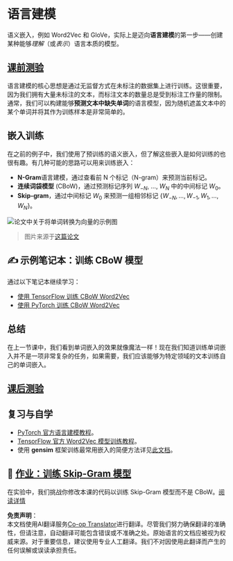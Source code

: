 <!--
CO_OP_TRANSLATOR_METADATA:
{
  "original_hash": "31b46ba1f3aa78578134d4829f88be53",
  "translation_date": "2025-08-24T20:30:33+00:00",
  "source_file": "lessons/5-NLP/15-LanguageModeling/README.md",
  "language_code": "zh"
}
-->
# 语言建模

语义嵌入，例如 Word2Vec 和 GloVe，实际上是迈向**语言建模**的第一步——创建某种能够*理解*（或*表示*）语言本质的模型。

## [课前测验](https://red-field-0a6ddfd03.1.azurestaticapps.net/quiz/115)

语言建模的核心思想是通过无监督方式在未标注的数据集上进行训练。这很重要，因为我们拥有大量未标注的文本，而标注文本的数量总是受到标注工作量的限制。通常，我们可以构建能够**预测文本中缺失单词**的语言模型，因为随机遮盖文本中的某个单词并将其作为训练样本是非常简单的。

## 嵌入训练

在之前的例子中，我们使用了预训练的语义嵌入，但了解这些嵌入是如何训练的也很有趣。有几种可能的思路可以用来训练嵌入：

* **N-Gram**语言建模，通过查看前 N 个标记（N-gram）来预测当前标记。
* **连续词袋模型** (CBoW)，通过预测标记序列 $W_{-N}$, ..., $W_N$ 中的中间标记 $W_0$。
* **Skip-gram**，通过中间标记 $W_0$ 来预测一组相邻标记 {$W_{-N},\dots, W_{-1}, W_1,\dots, W_N$}。

![论文中关于将单词转换为向量的示例图](../../../../../translated_images/example-algorithms-for-converting-words-to-vectors.fbe9207a726922f6f0f5de66427e8a6eda63809356114e28fb1fa5f4a83ebda7.zh.png)

> 图片来源于[这篇论文](https://arxiv.org/pdf/1301.3781.pdf)

## ✍️ 示例笔记本：训练 CBoW 模型

通过以下笔记本继续学习：

* [使用 TensorFlow 训练 CBoW Word2Vec](../../../../../lessons/5-NLP/15-LanguageModeling/CBoW-TF.ipynb)
* [使用 PyTorch 训练 CBoW Word2Vec](../../../../../lessons/5-NLP/15-LanguageModeling/CBoW-PyTorch.ipynb)

## 总结

在上一节课中，我们看到单词嵌入的效果就像魔法一样！现在我们知道训练单词嵌入并不是一项非常复杂的任务，如果需要，我们应该能够为特定领域的文本训练自己的单词嵌入。

## [课后测验](https://red-field-0a6ddfd03.1.azurestaticapps.net/quiz/215)

## 复习与自学

* [PyTorch 官方语言建模教程](https://pytorch.org/tutorials/beginner/nlp/word_embeddings_tutorial.html)。
* [TensorFlow 官方 Word2Vec 模型训练教程](https://www.TensorFlow.org/tutorials/text/word2vec)。
* 使用 **gensim** 框架训练最常用嵌入的简便方法详见[此文档](https://pytorch.org/tutorials/beginner/nlp/word_embeddings_tutorial.html)。

## 🚀 [作业：训练 Skip-Gram 模型](lab/README.md)

在实验中，我们挑战你修改本课的代码以训练 Skip-Gram 模型而不是 CBoW。[阅读详情](lab/README.md)

**免责声明**：  
本文档使用AI翻译服务[Co-op Translator](https://github.com/Azure/co-op-translator)进行翻译。尽管我们努力确保翻译的准确性，但请注意，自动翻译可能包含错误或不准确之处。原始语言的文档应被视为权威来源。对于重要信息，建议使用专业人工翻译。我们不对因使用此翻译而产生的任何误解或误读承担责任。